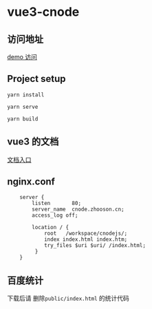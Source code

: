 # vue3-cnode

## 访问地址

[demo 访问](http://cnode.zhooson.cn/#/index)

## Project setup

```
yarn install

yarn serve

yarn build
```

## vue3 的文档

[文档入口](https://www.vue3js.cn/docs/zh/)

## nginx.conf

```
    server {
        listen       80;
        server_name  cnode.zhooson.cn;
        access_log off;

        location / {
            root   /workspace/cnodejs/;
            index index.html index.htm;
		    try_files $uri $uri/ /index.html;
         }
    }

```

## 百度统计

下载后请 删除`public/index.html` 的统计代码
